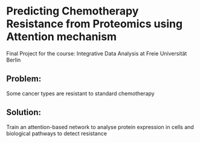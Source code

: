 # Predicting Chemotherapy Resistance from Proteomics using Attention mechanism
Final Project for the course: Integrative Data Analysis at Freie Universität Berlin


## Problem: 
Some cancer types are resistant to standard chemotherapy

## Solution: 
Train an attention-based network to analyse protein expression in cells and biological pathways to detect resistance
